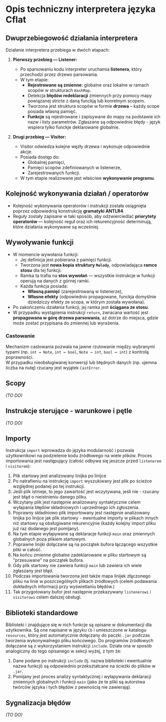# Opis techniczny interpretera języka Cflat

## Dwuprzebiegowość działania interpretera

Działanie interpretera przebiega w dwóch etapach:

1. **Pierwszy przebieg — Listener:**
   - Po sparsowaniu kodu  interpreter uruchamia **listenera**, który przechodzi przez drzewo parsowania.
   - W tym etapie:
     - **Rejestrowane są zmienne**: globalne oraz lokalne w ramach scopów w strukturach `HashMap`.
     - Detekcja **błędów redeklaracji** zmiennych przy pomocy mapy powiązanej stricte z daną funckją lub konretnym scopem.
     - Tworzona jest struktura scopów w formie **drzewa** – każdy scope posiada własną pamięć.
     - **Funkcje** są rejestrowane i zapisywane do mapy na podstawie ich nazw i listy parametrów. Zgłaszane są odpowiednie błędy - język wspiera tylko funckje deklarowane globalnie.

2. **Drugi przebieg — Visitor:**
   - Visitor odwiedza kolejne węzły drzewa i wykonuje odpowiednie akcje.
   - Posiada dostęp do:
     - Globalnej pamięci,
     - Pamięci scopów zdefiniowanych w listenerze,
     - Zarejestrowanych funkcji.
   - W tym etapie realizowane jest właściwe **wykonywanie programu**.

## Kolejność wykonywania działań / operatorów

- Kolejność wykonywania operatorów i instrukcji została osiągnięta poprzez odpowiednią konstrukcję **gramatyki ANTLR4**.
- Reguły zostały zapisane w taki sposób, aby odzwierciedlać **priorytety operatorów** — kolejność reguł oraz ich rekurencyjność determinują, które działania wykonywane są wcześniej.

## Wywoływanie funkcji

- W momencie wywołania funkcji:
  - Jej definicja jest pobierana z pamięci funkcji.
  - Tworzona jest **nowa kopia struktury `Melody`**, odpowiadająca **ramce stosu** dla tej funkcji.
  - Ramka ta trafia na **stos wywołań** — wszystkie instrukcje w funkcji operują na danych z górnej ramki.
  - Każda funkcja posiada:
    - **Własną pamięć** (zarejestrowaną w listenerze),
    - **Własne efekty** (odpowiednio propagowane, funckja domyślnie dziedziczy efekty ze scopa, w którym została wywołana).
- Po zakończeniu działania funkcji, jej ramka jest **ściągana ze stosu**.
- W przypadku wystąpienia instrukcji `return`, zwracana wartość jest **propagowana w górę drzewa parsowania**, aż dotrze do miejsca, gdzie może zostać przypisana do zmiennej lub wyrażenia.

### Castowanie

Mechanizm castowania pozwala na jawne rzutowanie między wybranymi typami (np. `int ↔ Note`, `int ↔ bool`, `Note → int`, `bool ↔ int`) z kontrolą poprawności.  
W przypadku nieobsługiwanej konwersji lub błędnych danych (np. ujemna liczba na nutę) rzucany jest wyjątek `CastError`.

## Scopy

*(TO DO)*

## Instrukcje sterujące - warunkowe i pętle

*(TO DO)*


## Importy

Instrukcja `import` wprowadza do języka modularność i pozwala użytkownikowi na podzielenie kodu źródłowego na wiele plików. Proces importowania jest następujący (całość odbywa się jeszcze przed `listenerem` i `visitorem`):
1. Plik startowy jest analizowany linijka po linijce
2. Po natrafieniu na instrukcję `import` wyszukiwany jest plik po ścieżce względnej podanej po tej instrukcji.
3. Jeśli plik istnieje, to jego zawartość jest wczytywana, jeśli nie - rzucany jest błąd o nieistnieniu danego pliku.
4. Wczytany plik jest następnie analizowany syntaktycznie celem wyłapania błędów składniowych i uprzedniego ich zgłoszenia.
5. Poprawny składniowo plik importowany jest następnie analizowany linijka po linijce jak plik startowy - ewentualne importy w plikach innych niż startowy są obsługiwane rekurencyjnie (każdy kolejny import pliku już raz dodanego jest pomijany).
6. Na tym etapie wyłapywane są deklaracje funkcji `main` oraz zmiennych globalnych poza plikiem startowym.
7. Poprawne linijki dołączane są na początek bufora łączącego wszystkie pliki w całość.
8. Na końcu zmienne globalne zadeklarowane w pliku startowym są "przesuwane" na początek bufora.
9. Gdy plik startowy nie zawiera funkcji `main` lub zawiera ich wiele zgłaszany jest błąd.
10. Podczas importowania tworzona jest także mapa linijek złączonego pliku na linie w poszczególnych plikach źródłowych (celem podawania dokładnych informacji przy wyświetlaniu błędów.)
11. Tak przygotowany bufor jest następnie przekazywany `listenerowi` i `visitorowi` celem dalszej obsługi.

## Biblioteki standardowe

Biblioteki i znajdujące się w nich funkcje są opisane w dokumentacji dla użytkownika. Są one napisane w języku `Cb` i umieszczone w katalogu `resources`, który jest automatycznie dołączany do paczki `.jar` podczas tworzenia wykonywalnego pliku końcowego. Do programów źródłowych dołączane są z wykorzystaniem instrukcji `include`. Działa ona w sposób analogiczny do tego opisanego w sekcji wyżej, z tym że:
1. Dane podane po instrukcji `include` (tj. nazwa biblioteki i ewentualnie nazwa funkcji) są odpowiednio przekształcane na ścieżki do plików w `.jar`.
2. Pomijany jest proces analizy syntaktycznej i wyłapywania deklaracji zmiennych globalnych i funkcji `main` (jako że te pliki są autorstwa twórców języka i tych błędów z pewnością nie zawierają).

## Sygnalizacja błędów

*(TO DO)*
